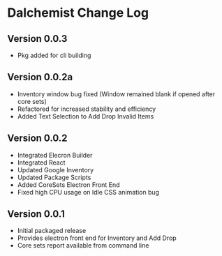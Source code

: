 # Dalchemist Change Log

## Version 0.0.3

- Pkg added for cli building

## Version 0.0.2a

- Inventory window bug fixed (Window remained blank if opened after core sets)
- Refactored for increased stability and efficiency
- Added Text Selection to Add Drop Invalid Items

## Version 0.0.2

- Integrated Elecron Builder
- Integrated React
- Updated Google Inventory
- Updated Package Scripts
- Added CoreSets Electron Front End
- Fixed high CPU usage on Idle CSS animation bug

## Version 0.0.1

- Initial packaged release
- Provides electron front end for Inventory and Add Drop
- Core sets report available from command line
